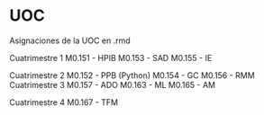# UOC
Asignaciones de la UOC en .rmd 

Cuatrimestre 1
M0.151 - HPIB
M0.153 - SAD
M0.155 - IE

Cuatrimestre 2
M0.152 - PPB (Python) 
M0.154 - GC
M0.156 - RMM
Cuatrimestre 3
M0.157 - ADO
M0.163 - ML
M0.165 - AM

Cuatrimestre 4
M0.167 - TFM
